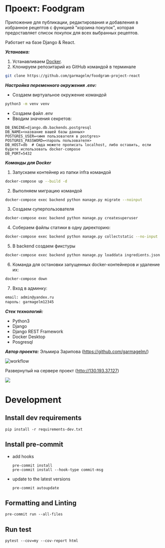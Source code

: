 # Проект: Foodgram
Приложение для публикации, редактирования и добавления в избранное рецептов с функцией "корзина покупок", которая предоставляет список покупок для всех выбранных рецептов.

Работает на базе Django & React.

***Установка:***
1. Устанавливаем [Docker](https://docs.docker.com/engine/install/).
2. Клонируем репозитарий из GitHub командой в терминале
```bash
git clone https://github.com/garmagelm/foodgram-project-react
```

***Настройка переменного окружения .env:***

* Создаем виртуальное окружение командой
```bash
python3 -m venv venv
```
* Создаем файл .env
* Вводим значения секретов:
```
DB_ENGINE=django.db.backends.postgresql
DB_NAME=<название вашей базы данных>
POSTGRES_USER=<имя пользователя в postgres>
POSTGRES_PASSWORD=<пароль пользователя>
DB_HOST=db  # Сюда можете прописать localhost, либо оставить, если будете использовать docker-compose
DB_PORT=5432
```

***Команды для Docker***
1. Запускаем контейнер из папки infra командой
```bash
docker-compose up --build -d
```
2. Выполняем миграцию командой
```bash
docker-compose exec backend python manage.py migrate --noinput
```
3. Создаем суперпользователя
```bash
docker-compose exec backend python manage.py createsuperuser
```
4. Собераем файлы статики в одну директорию:
```bash
docker-compose exec backend python manage.py collectstatic --no-input
```
5. В backend создаем фикстуры
```bash
docker-compose exec backend python manage.py loaddata ingredients.json
```
6. Команда для остановки запущенных docker-контейнеров и удаление их:
```bash
docker-compose down
```

7. Вход в админку:
```bash
email: admin@yandex.ru
пароль: garmagelm12345
```

***Стек технологий:***

* Python3
* Django
* Django REST Framework
* Docker Desktop
* Posgresql

***Автор проекта:***
Эльмира Зарипова (https://github.com/garmagelm/)

![workflow](https://github.com/garmagelm/foodgram-project-react/actions/workflows/foodgram_project.yml/badge.svg)

Развернутый на сервере проект (http://130.193.37.127)


![](https://img.shields.io/badge/code%20style-black-000000.svg)

# Development

## Install dev requirements
```shell
pip install -r requirements-dev.txt
```

## Install pre-commit
- add hooks
  ```shell
  pre-commit install
  pre-commit install --hook-type commit-msg
  ```
- update to the latest versions
  ```shell
  pre-commit autoupdate
  ```

## Formatting and Linting
```shell
pre-commit run --all-files
```

## Run test
```shell
pytest --cov=my --cov-report html
```
